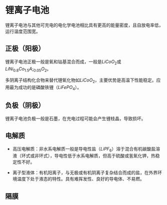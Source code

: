 # 锂离子电池

锂离子电池与其他可充电的电化学电池相比具有更高的能量密度，且自放电率低，运行温度范围宽。

## 正极（阳极）
锂离子电池正极一般是氧和钴基混合而成，一般是$LiCoO_2$或$LiNi_{0.8}Co_{1.5}A;_{0.05}O_2$。

多阴离子结构化合物来替代锂氧化物如$LiCoO_2$，主要优势是高温下性能稳定。应用最为成功的是磷酸铁锂（$LiFePO_4$）。


## 负极（阴极）
锂离子电池负极一般是石墨，在充电过程可能会产生锂枝晶，导致损坏。


## 电解质
- 高压电解质：非水系电解质一般是导电性盐（$LiPF_6$）溶于混合有机碳酸盐溶液（环式或非环式），导电性低于水系电解质，但高于硫酸或氢氧化钾，热稳定性不好。

- 离子型液体：有机阳离子，与无极或有机阴离子复杂结合而成的盐，在外界环境温度下处于液态的特性。具有难挥发性、良好的导电体、不易燃。


## 隔膜